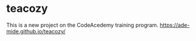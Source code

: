 # teacozy
This is a new project on the CodeAcedemy training program.
https://ade-mide.github.io/teacozy/
